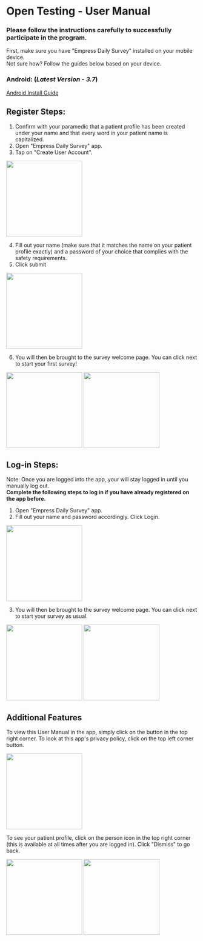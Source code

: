 # Open Testing - User Manual

### Please follow the instructions carefully to successfully participate in the program.
First, make sure you have "Empress Daily Survey" installed on your mobile device.\
Not sure how? Follow the guides below based on your device.
### Android: (_Latest Version - 3.7_)
[Android Install Guide](ANDROID_INSTALL_GUIDE.md)

## Register Steps:
1. Confirm with your paramedic that a patient profile has been created under your name and that every word in your patient name is capitalized.
2. Open "Empress Daily Survey" app.
3. Tap on "Create User Account". 
<img src="https://user-images.githubusercontent.com/17057659/203481487-eacc8246-c99e-4b99-a282-c75a352b95fe.png" width="200">

4. Fill out your name (make sure that it matches the name on your patient profile exactly) and a password of your choice that complies with the safety requirements.
5. Click submit
<img src="https://user-images.githubusercontent.com/17057659/203481571-c411e8bd-ee75-4ca7-9931-aa0f9ea9e1d7.png" width="200">


6. You will then be brought to the survey welcome page. You can click next to start your first survey!
<p float="left">
  <img src="https://user-images.githubusercontent.com/17057659/202156184-5e60a491-b5ff-43c1-aaa8-94307003520d.png" width="200">
  <img src="https://user-images.githubusercontent.com/17057659/203481644-31de0a6d-76fd-4507-a09f-8c8f4dbd485e.png" width="200">
</p>

## Log-in Steps:
Note: Once you are logged into the app, your will stay logged in until you manually log out.\
**Complete the following steps to log in if you have already registered on the app before.**
1. Open "Empress Daily Survey" app.
2. Fill out your name and password accordingly. Click Login.
<img src="https://user-images.githubusercontent.com/17057659/203481713-5f983bc0-3762-449b-8c10-d76d1a529d58.png" width="200">

3. You will then be brought to the survey welcome page. You can click next to start your survey as usual.
<p float="left">
  <img src="https://user-images.githubusercontent.com/17057659/202156184-5e60a491-b5ff-43c1-aaa8-94307003520d.png" width="200">
  <img src="https://user-images.githubusercontent.com/17057659/203481644-31de0a6d-76fd-4507-a09f-8c8f4dbd485e.png" width="200">
</p>

## Additional Features
To view this User Manual in the app, simply click on the button in the top right corner. To look at this app's privacy policy, click on the top left corner button.
<p>
  <img src="https://user-images.githubusercontent.com/17057659/203482001-3bde4590-3140-4e6d-9ec4-b47d9a7e7f20.png" width="200">
</p>

To see your patient profile, click on the person icon in the top right corner (this is available at all times after you are logged in). Click "Dismiss"
to go back.
<p float="left">
  <img src="https://user-images.githubusercontent.com/17057659/202156407-e63a31b3-7018-45bc-a8fb-b41487d89d0d.png" width="200">
  <img src="https://user-images.githubusercontent.com/17057659/202157601-c76c5d95-1993-4ba9-a753-e48aaf45e1e5.png" width="200">
</p>
